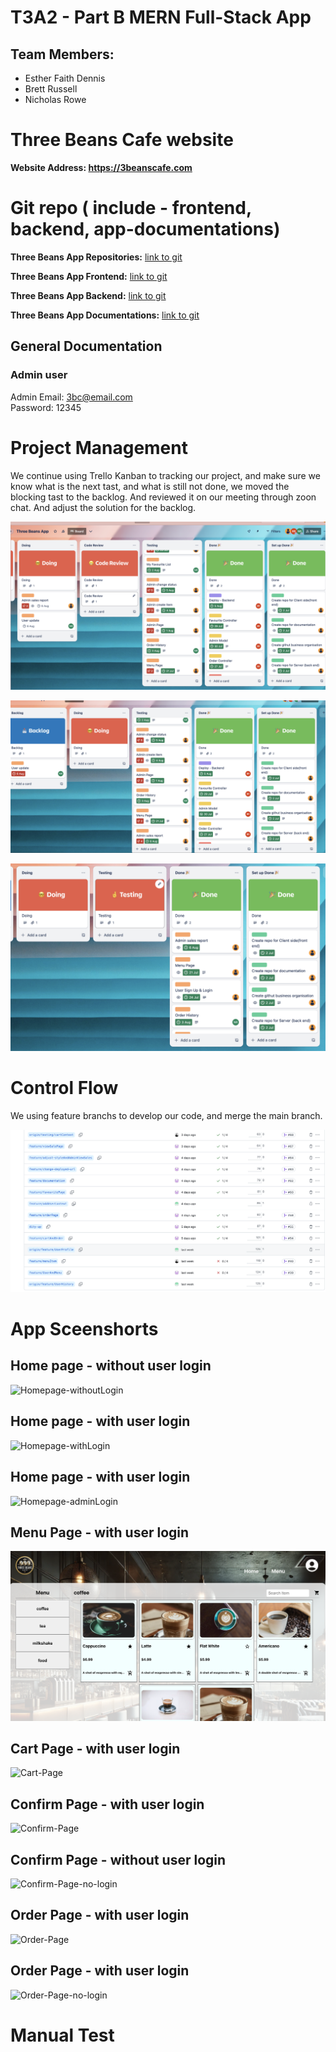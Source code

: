 # T3A2 - Part B MERN Full-Stack App

## Team Members:

- Esther Faith Dennis
- Brett Russell
- Nicholas Rowe

# Three Beans Cafe website

**Website Address: https://3beanscafe.com**

# Git repo ( include - frontend, backend, app-documentations)

**Three Beans App Repositories:** [link to git](https://github.com/orgs/Three-Beans-App/repositories)

**Three Beans App Frontend:** [link to git](https://github.com/Three-Beans-App/frontend)

**Three Beans App Backend:** [link to git](https://github.com/Three-Beans-App/backend)

**Three Beans App Documentations:** [link to git](https://github.com/Three-Beans-App/app-documentations)

## General Documentation

### Admin user

Admin Email: 3bc@email.com  
Password: 12345

# Project Management

We continue using Trello Kanban to tracking our project, and make sure we know what is the next tast, and what is still not done, we moved the blocking tast to the backlog. And reviewed it on our meeting through zoon chat. And adjust the solution for the backlog.

![trello-screenshort](/doc/trello-screenshort.png)

![trello-screenshort1](/doc/trello-screenshort1.png)

![trello-screenshort2](/doc/trello-screenshort2.png)

# Control Flow

We using feature branchs to develop our code, and merge the main branch.

![git-screenshort](/doc/git-screenshort.png)

# App Sceenshorts

## Home page - without user login

![Homepage-withoutLogin](/doc/Homepage-withoutLogin.png)

## Home page - with user login

![Homepage-withLogin](/doc/Homepage-withLogin.png)

## Home page - with user login

![Homepage-adminLogin](/doc/Homepage-adminLogin.png)

## Menu Page - with user login

![Menu-Page](/doc/Menu-Page.png)

## Cart Page - with user login

![Cart-Page](/doc/Cart-Page.png)

## Confirm Page - with user login

![Confirm-Page](/doc/Confirm-Page.png)

## Confirm Page - without user login

![Confirm-Page-no-login](/doc/Confirm-Page-no-login.png)

## Order Page - with user login

![Order-Page](/doc/Order-Page.png)

## Order Page - with user login

![Order-Page-no-login](/doc/Order-Page-no-login.png)

# Manual Test
